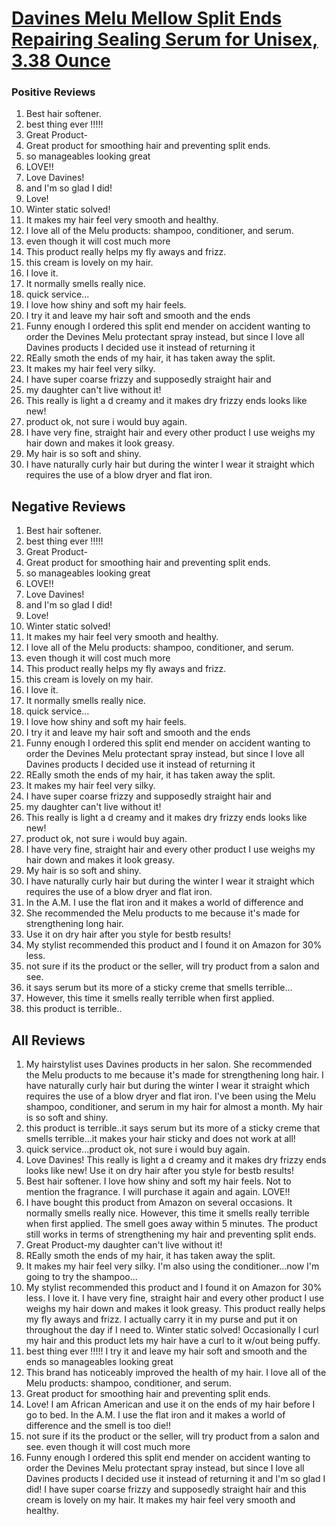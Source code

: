# [Davines Melu Mellow Split Ends Repairing Sealing Serum for Unisex, 3.38 Ounce](https://products.checkmycream.com/products/Davines-Melu-Mellow-Split-Ends-Repairing-Sealing-Serum-for-Unisex-3.38-Ounce.html)

### Positive Reviews

<ol>
      <li>Best hair softener.  </li>
      <li>best thing ever !!!!!</li>
      <li>Great Product-</li>
      <li>Great product for smoothing hair and preventing split ends.</li>
      <li>so manageables looking great</li>
      <li>LOVE!!</li>
      <li>Love Davines!</li>
      <li>and I&#x27;m so glad I did!</li>
      <li>Love!</li>
      <li>Winter static solved!  </li>
      <li>It makes my hair feel very smooth and healthy.</li>
      <li>I love all of the Melu products: shampoo, conditioner, and serum.</li>
      <li>even though it will cost much more</li>
      <li>This product really helps my fly aways and frizz.  </li>
      <li>this cream is lovely on my hair.</li>
      <li>I love it.  </li>
      <li>It normally smells really nice.</li>
      <li>quick service...</li>
      <li>I love how shiny and soft my hair feels.  </li>
      <li>I try it and leave my hair soft and smooth and the ends</li>
      <li>Funny enough I ordered this split end mender on accident wanting to order the Devines Melu protectant spray instead, but since I love all Davines products I decided use it instead of returning it</li>
      <li>REally smoth the ends of my hair, it has taken away the split.</li>
      <li>It makes my hair feel very silky.</li>
      <li>I have super coarse frizzy and supposedly straight hair and</li>
      <li>my daughter can&#x27;t live without it!</li>
      <li>This really is light a d creamy and it makes dry frizzy ends looks like new!</li>
      <li>product ok, not sure i would buy again.</li>
      <li>I have very fine, straight hair and every other product I use weighs my hair down and makes it look greasy.  </li>
      <li>My hair is so soft and shiny.</li>
      <li>I have naturally curly hair but during the winter I wear it straight which requires the use of a blow dryer and flat iron.</li>
</ol>


<h2>Negative Reviews</h2>
<ol>
<li> Best hair softener.  </li>
<li> best thing ever !!!!!</li>
<li> Great Product-</li>
<li> Great product for smoothing hair and preventing split ends.</li>
<li> so manageables looking great</li>
<li> LOVE!!</li>
<li> Love Davines!</li>
<li> and I&#x27;m so glad I did!</li>
<li> Love!</li>
<li> Winter static solved!  </li>
<li> It makes my hair feel very smooth and healthy.</li>
<li> I love all of the Melu products: shampoo, conditioner, and serum.</li>
<li> even though it will cost much more</li>
<li> This product really helps my fly aways and frizz.  </li>
<li> this cream is lovely on my hair.</li>
<li> I love it.  </li>
<li> It normally smells really nice.</li>
<li> quick service...</li>
<li> I love how shiny and soft my hair feels.  </li>
<li> I try it and leave my hair soft and smooth and the ends</li>
<li> Funny enough I ordered this split end mender on accident wanting to order the Devines Melu protectant spray instead, but since I love all Davines products I decided use it instead of returning it</li>
<li> REally smoth the ends of my hair, it has taken away the split.</li>
<li> It makes my hair feel very silky.</li>
<li> I have super coarse frizzy and supposedly straight hair and</li>
<li> my daughter can&#x27;t live without it!</li>
<li> This really is light a d creamy and it makes dry frizzy ends looks like new!</li>
<li> product ok, not sure i would buy again.</li>
<li> I have very fine, straight hair and every other product I use weighs my hair down and makes it look greasy.  </li>
<li> My hair is so soft and shiny.</li>
<li> I have naturally curly hair but during the winter I wear it straight which requires the use of a blow dryer and flat iron.</li>
<li> In the A.M. I use the flat iron and it makes a world of difference and</li>
<li> She recommended the Melu products to me because it&#x27;s made for strengthening long hair.</li>
<li> Use it on dry hair after you style for bestb results!</li>
<li> My stylist recommended this product and I found it on Amazon for 30% less.  </li>
<li> not sure if its the product or the seller, will try product from a salon and see.</li>
<li> it says serum but its more of a sticky creme that smells terrible...</li>
<li> However,  this time it smells really terrible when first applied.</li>
<li> this product is terrible..</li>
</ol>

<h2>All Reviews</h2>

<ol>
    <li> My hairstylist uses Davines products in her salon. She recommended the Melu products to me because it&#x27;s made for strengthening long hair. I have naturally curly hair but during the winter I wear it straight which requires the use of a blow dryer and flat iron. I&#x27;ve been using the Melu shampoo, conditioner, and serum in my hair for almost a month. My hair is so soft and shiny.</li>
    <li> this product is terrible..it says serum but its more of a sticky creme that smells terrible...it makes your hair sticky and does not work at all!</li>
    <li> quick service...product ok, not sure i would buy again.</li>
    <li> Love Davines! This really is light a d creamy and it makes dry frizzy ends looks like new! Use it on dry hair after you style for bestb results!</li>
    <li> Best hair softener.  I love how shiny and soft my hair feels.  Not to mention the fragrance.  I will purchase it again and again.  LOVE!!</li>
    <li> I have bought this product from Amazon on several occasions.  It normally smells really nice. However,  this time it smells really terrible when first applied. The smell goes away within 5 minutes. The product still works in terms of strengthening my hair and preventing split ends.</li>
    <li> Great Product-my daughter can&#x27;t live without it!</li>
    <li> REally smoth the ends of my hair, it has taken away the split.</li>
    <li> It makes my hair feel very silky. I&#x27;m also using the conditioner...now I&#x27;m going to try the shampoo...</li>
    <li> My stylist recommended this product and I found it on Amazon for 30% less.  I love it.  I have very fine, straight hair and every other product I use weighs my hair down and makes it look greasy.  This product really helps my fly aways and frizz.  I actually carry it in my purse and put it on throughout the day if I need to.  Winter static solved!  Occasionally I curl my hair and this product lets my hair have a curl to it w/out being puffy.</li>
    <li> best thing ever !!!!! I try it and leave my hair soft and smooth and the ends so manageables looking great</li>
    <li> This brand has noticeably improved the health of my hair. I love all of the Melu products: shampoo, conditioner, and serum.</li>
    <li> Great product for smoothing hair and preventing split ends.</li>
    <li> Love! I am African American and use it on the ends of my hair before I go to bed. In the A.M. I use the flat iron and it makes a world of difference and the smell is too die!!</li>
    <li> not sure if its the product or the seller, will try product from a salon and see. even though it will cost much more</li>
    <li> Funny enough I ordered this split end mender on accident wanting to order the Devines Melu protectant spray instead, but since I love all Davines products I decided use it instead of returning it and I&#x27;m so glad I did! I have super coarse frizzy and supposedly straight hair and this cream is lovely on my hair. It makes my hair feel very smooth and healthy.</li>
</ol>




